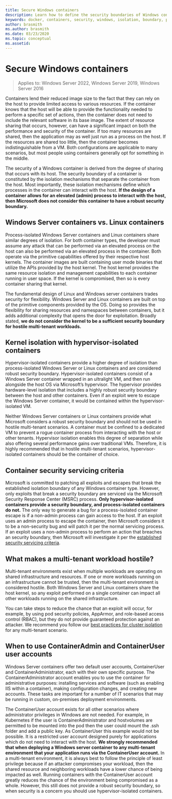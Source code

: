 ```yaml
---
title: Secure Windows containers
description: Learn how to define the security boundaries of Windows containers
keywords: docker, containers, security, windows, isolation, boundary, privacy, kubernetes, linux
author: brasmith
ms.author: brasmith
ms.date: 03/23/2020
ms.topic: conceptual
ms.assetid: 
---
```

# Secure Windows containers

> Applies to: Windows Server 2022, Windows Server 2019, Windows Server 2016

Containers lend their reduced image size to the fact that they can rely on the host to provide limited access to various resources. If the container knows that the host will be able to provide the functionality needed to perform a specific set of actions, then the container does not need to include the relevant software in its base image. The extent of resource sharing that occurs, however, can have a significant impact on both the performance and security of the container. If too many resources are shared, then the application may as well just run as a process on the host. If the resources are shared too little, then the container becomes indistinguishable from a VM. Both configurations are applicable to many scenarios, but most people using containers generally opt for something in the middle.

The security of a Windows container is derived from the degree of sharing that occurs with its host. The security boundary of a container is constituted by the isolation mechanisms that separate the container from the host. Most importantly, these isolation mechanisms define which processes in the container can interact with the host. **If the design of a container allows for an elevated (admin) process to interact with the host, then Microsoft does not consider this container to have a robust security boundary.**

## Windows Server containers vs. Linux containers

Process-isolated Windows Server containers and Linux containers share similar degrees of isolation. For both container types, the developer must assume any attack that can be performed via an elevated process on the host can also be performed via an elevated process in the container. Both operate via the primitive capabilities offered by their respective host kernels. The container images are built containing user mode binaries that utilize the APIs provided by the host kernel. The host kernel provides the same resource isolation and management capabilities to each container running in user space. If the kernel is compromised, then so is every container sharing that kernel.

The fundamental design of Linux and Windows server containers trades security for flexibility. Windows Server and Linux containers are built on top of the primitive components provided by the OS. Doing so provides the flexibility for sharing resources and namespaces between containers, but it adds additional complexity that opens the door for exploitation. Broadly stated, **we do not consider the kernel to be a sufficient security boundary for hostile multi-tenant workloads.**

## Kernel isolation with hypervisor-isolated containers

Hypervisor-isolated containers provide a higher degree of isolation than process-isolated Windows Server or Linux containers and are considered robust security boundary. Hypervisor-isolated containers consist of a Windows Server container wrapped in an ultralight VM, and then run alongside the host OS via Microsoft’s hypervisor. The hypervisor provides hardware-level isolation that includes a highly robust security boundary between the host and other containers. Even if an exploit were to escape the Windows Server container, it would be contained within the hypervisor-isolated VM.

Neither Windows Server containers or Linux containers provide what Microsoft considers a robust security boundary and should not be used in hostile multi-tenant scenarios. A container must be confined to a dedicated VM to prevent a rogue container process from interacting with the host or other tenants. Hypervisor isolation enables this degree of separation while also offering several performance gains over traditional VMs. Therefore, it is highly recommended that in hostile multi-tenant scenarios, hypervisor-isolated containers should be the container of choice.

## Container security servicing criteria

Microsoft is committed to patching all exploits and escapes that break the established isolation boundary of any Windows container type. However, only exploits that break a security boundary are serviced via the Microsoft Security Response Center (MSRC) process. **Only hypervisor-isolated containers provide a security boundary, and process-isolated containers do not.** The only way to generate a bug for a process-isolated container escape is if a non-admin process can gain access to the host. If an exploit uses an admin process to escape the container, then Microsoft considers it to be a non-security bug and will patch it per the normal servicing process. If an exploit uses a non-admin process to perform an action that breaches an security boundary, then Microsoft will investigate it per the [established security servicing criteria](https://www.microsoft.com/msrc/windows-security-servicing-criteria).

## What makes a multi-tenant workload hostile?

Multi-tenant environments exist when multiple workloads are operating on shared infrastructure and resources. If one or more workloads running on an infrastructure cannot be trusted, then the multi-tenant environment is considered hostile. Both Windows Server and Linux containers share the host kernel, so any exploit performed on a single container can impact all other workloads running on the shared infrastructure.

You can take steps to reduce the chance that an exploit will occur, for example, by using pod security policies, AppArmor, and role-based access control (RBAC), but they do not provide guaranteed protection against an attacker. We recommend you follow our [best practices for cluster isolation](/azure/aks/operator-best-practices-cluster-isolation) for any multi-tenant scenario.

## When to use ContainerAdmin and ContainerUser user accounts

Windows Server containers offer two default user accounts, ContainerUser and ContainerAdministrator, each with their own specific purpose. The ContainerAdministrator account enables you to use the container for administrative purposes: installing services and software (such as enabling IIS within a container), making configuration changes, and creating new accounts. These tasks are important for a number of IT scenarios that may be running in custom, on-premises deployment environments.

The ContainerUser account exists for all other scenarios where administrator privileges in Windows are not needed. For example, in Kubernetes if the user is ContainerAdministrator and hostvolumes are permitted to be mounted into the pod then the user could mount the .ssh folder and add a public key. As ContainerUser this example would not be possible. It is a restricted user account designed purely for applications which do not need to interact with the host. **We strongly recommended that when deploying a Windows server container to any multi-tenant environment that your application runs via the ContainerUser account.** In a multi-tenant environment, it is always best to follow the principle of least privilege because if an attacker compromises your workload, then the shared resource and neighboring workloads have a lower chance of being impacted as well. Running containers with the ContainerUser account greatly reduces the chance of the environment being compromised as a whole. However, this still does not provide a robust security boundary, so when security is a concern you should use hypervisor-isolated containers.